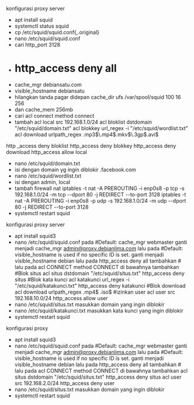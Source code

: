 konfigurasi proxy server

- apt install squid
- systemctl status squid
- cp /etc/squid/squid.conf{,.original}
- nano /etc/squid/squid.conf
- cari http_port 3128
- # http_access deny all
- cache_mgr debiansatu.com
- visible_hostname debiansatu
- hilangkan tanda pagar didepan cache_dir ufs /var/spool/squid 100 16 256
- dan cache_mem 256mb
- cari acl connect method connect
- tambah acl local src 192.168.1.0/24
  acl bloklist dstdomain "/etc/squid/domain.txt"
  acl blokkey url_regex -i "/etc/squid/wordlist.txt"
  acl download urlpath_regex \.mp3$\.mp4$\.mkv$\.3gp$\.avi$

http \_access deny bloklist
http_access deny blokkey
http_access deny download
http_access allow local

- nano /etc/squid/domain.txt
- isi dengan domain yg ingin diblokir .facebook.com
- nano /etc/squid/wordlist.txt
- isi dengan admin, local
- tambah firewall nat
  iptables -t nat -A PREROUTING -i enp0s8 -p tcp -s 192.168.1.0/24 -m tcp --dport 80 -j REDIRECT --to-port 3128
  iptables -t nat -A PREROUTING -i enp0s8 -p udp -s 192.168.1.0/24 -m udp --dport 80 -j REDIRECT --to-port 3128
- systemctl restart squid

konfigurasi proxy server

- apt install squid3
- nano /etc/squid/squid.conf
  pada #Default:
  cache_mgr webmaster ganti menjadi cache_mgr admin@proxy.debianlima.com
  lalu pada #Default:
  visible_hostname is used if no specific ID is set.
  ganti menjadi visible_hostname debian
  lalu pada http_access deny all tambahkan #
  lalu pada acl CONNECT method CONNECT
  di bawahnya tambahkan
  #Blok situs
  acl situs dstdomain "/etc/squid/situs.txt"
  http_access deny situs
  #Blok kata kunci
  acl katakunci url_regex -i "/etc/squid/katakunci.txt"
  http_access deny katakunci
  #Blok download
  acl download urlpath_regex \.mp4$ \.iso$
  #izinkan user
  acl user src 192.168.10.0/24
  http_access allow user
- nano /etc/squid/situs.txt
  masukkan domain yang ingin diblokir
- nano /etc/squid/katakunci.txt
  masukkan kata kunci yang ingin diblokir
- systemctl restart squid

konfigurasi proxy

- apt install squid3
- nano /etc/squid/squid.conf
  pada #Default:
  cache_mgr webmaster ganti menjadi cache_mgr admin@proxy.debianlima.com
  lalu pada #Default:
  visible_hostname is used if no specific ID is set.
  ganti menjadi visible_hostname debian
  lalu pada http_access deny all tambahkan #
  lalu pada acl CONNECT method CONNECT
  di bawahnya tambahkan
  acl situs dstdomain "/etc/squid/situs.txt"
  http_access deny situs
  acl user src 192.168.2.0/24
  http_access deny user
- nano /etc/squid/situs.txt
  masukkan domain yang ingin diblokir
- systemctl restart squid
